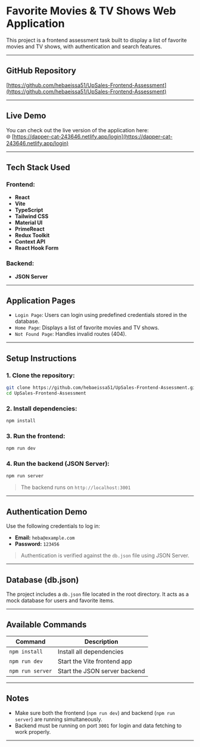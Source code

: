 # Favorite Movies & TV Shows Web Application

This project is a frontend assessment task built to display a list of favorite movies and TV shows, with authentication and search features.

---

## GitHub Repository

[https://github.com/hebaeissa51/UpSales-Frontend-Assessment](https://github.com/hebaeissa51/UpSales-Frontend-Assessment)

---

## Live Demo

You can check out the live version of the application here:  
🌐 [https://dapper-cat-243646.netlify.app/login](https://dapper-cat-243646.netlify.app/login)

---

## Tech Stack Used

### Frontend:
- **React**
- **Vite**
- **TypeScript**
- **Tailwind CSS**
- **Material UI**
- **PrimeReact**
- **Redux Toolkit**
- **Context API**
- **React Hook Form**

### Backend:
- **JSON Server**

---

## Application Pages

- `Login Page`: Users can login using predefined credentials stored in the database.
- `Home Page`: Displays a list of favorite movies and TV shows.
- `Not Found Page`: Handles invalid routes (404).

---

## Setup Instructions

### 1. Clone the repository:

```bash
git clone https://github.com/hebaeissa51/UpSales-Frontend-Assessment.git
cd UpSales-Frontend-Assessment
```

### 2. Install dependencies:

```bash
npm install
```

### 3. Run the frontend:

```bash
npm run dev
```

### 4. Run the backend (JSON Server):

```bash
npm run server
```

> The backend runs on `http://localhost:3001`

---

## Authentication Demo

Use the following credentials to log in:

- **Email:** `heba@example.com`  
- **Password:** `123456`

> Authentication is verified against the `db.json` file using JSON Server.

---

## Database (db.json)

The project includes a `db.json` file located in the root directory. It acts as a mock database for users and favorite items.

---

## Available Commands

| Command           | Description                  |
|-------------------|------------------------------|
| `npm install`     | Install all dependencies     |
| `npm run dev`     | Start the Vite frontend app  |
| `npm run server`  | Start the JSON server backend|

---

## Notes

- Make sure both the frontend (`npm run dev`) and backend (`npm run server`) are running simultaneously.
- Backend must be running on port `3001` for login and data fetching to work properly.

---